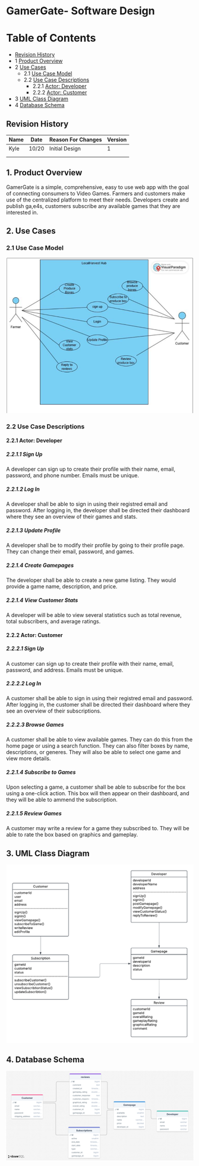 # GamerGate- Software Design 


Table of Contents
=================
* [Revision History](#revision-history)
* 1 [Product Overview](#1-product-overview)
* 2 [Use Cases](#2-use-cases)
  * 2.1 [Use Case Model](#21-use-case-model)
  * 2.2 [Use Case Descriptions](#22-use-case-descriptions)
    * 2.2.1 [Actor: Developer](#221-actor-farmer)
    * 2.2.2 [Actor: Customer](#222-actor-customer) 
* 3 [UML Class Diagram](#3-uml-class-diagram)
* 4 [Database Schema](#4-database-schema)

## Revision History
| Name | Date    | Reason For Changes  | Version   |
| ---- | ------- | ------------------- | --------- |
|  Kyle |10/20     | Initial Design      |    1      |
|      |         |                     |           |
|      |         |                     |           |

## 1. Product Overview
GamerGate is a simple, comprehensive, easy to use web app with the goal of connecting consumers to Video Games. Farmers and customers make use of the centralized platform to meet their needs. 
Developers create and publish ga,e4s, customers subscribe any available games that they are interested in.

## 2. Use Cases
### 2.1 Use Case Model
![Use Case Model](https://github.com/csc340-uncg/f25-team0/blob/main/doc/Object-Oriented-Design/use-case.png)

### 2.2 Use Case Descriptions

#### 2.2.1 Actor: Developer
##### 2.2.1.1 Sign Up
A developer can sign up to create their profile with their name, email, password, and phone number. Emails must be unique.
##### 2.2.1.2 Log In
A developer shall be able to sign in using their registred email and password. After logging in, the developer shall be directed their dashboard where they see an overview of their games and stats.
##### 2.2.1.3 Update Profile
A developer shall be to modify their profile by going to their profile page. They can change their email, password, and games.
##### 2.2.1.4 Create Gamepages
The developer shall be able to create a new game listing. They would provide a game name, description, and price. 
##### 2.2.1.4 View Customer Stats
A developer will be able to view several statistics such as total revenue, total subscribers, and average ratings.

#### 2.2.2 Actor: Customer
##### 2.2.2.1 Sign Up
A customer can sign up to create their profile with their name, email, password, and address. Emails must be unique.
##### 2.2.2.2 Log In
A customer shall be able to sign in using their registred email and password. After logging in, the customer shall be directed their dashboard where they see an overview of their subscriptions.
##### 2.2.2.3 Browse Games
A customer shall be able to view available games. They can do this from the home page or using a search function. They can also filter boxes by name, descriptions, or generes. They will also be able to select one game and view more details.
##### 2.2.1.4 Subscribe to Games
Upon selecting a game, a customer shall be able to subscribe for the box using a one-click action. This box will then appear on their dashboard, and they will be able to ammend the subscription.
##### 2.2.1.5 Review Games
A customer may write a review for a game they subscribed to. They will be able to rate the box based on graphics and gameplay.

## 3. UML Class Diagram
![UML Class Diagram](https://github.com/B1gB0ss21/CSC340-Team4/blob/main/doc/Object%20Oriented%20Design/class-diagram.png)
## 4. Database Schema
![UML Class Diagram](https://github.com/B1gB0ss21/CSC340-Team4/blob/main/doc/Object%20Oriented%20Design/schema.png)

